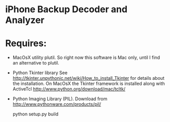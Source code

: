 # iPhone Backup Decoder and Analyzer

# Requires:

* MacOsX utility plutil. So right now this software is Mac only, until I find an alternative to plutil.

* Python Tkinter library See http://tkinter.unpythonic.net/wiki/How_to_install_Tkinter for details about the installation. On MacOsX the Tkinter framework is installed along with ActiveTcl http://www.python.org/download/mac/tcltk/

* Python Imaging Library (PIL). Download from http://www.pythonware.com/products/pil/

	python setup.py build
